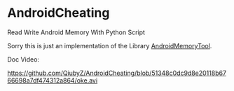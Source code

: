 # AndroidCheating
Read Write Android Memory With Python Script

Sorry this is just an implementation of the Library [AndroidMemoryTool](https://github.com/Anonym0usWork1221/android-memorytool).

Doc Video:

https://github.com/QiubyZ/AndroidCheating/blob/51348c0dc9d8e20118b6766698a7df474312a864/oke.avi
